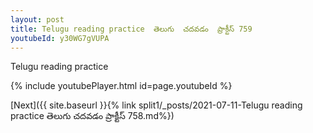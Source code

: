 ```yaml
---
layout: post
title: Telugu reading practice  తెలుగు  చదవడం  ప్రాక్టీస్ 759
youtubeId: y30WG7gVUPA
---
```

 
 
Telugu reading practice
 
 
 
 
 


{% include youtubePlayer.html id=page.youtubeId %}
 
[Next]({{ site.baseurl }}{% link  split1/_posts/2021-07-11-Telugu reading practice  తెలుగు  చదవడం  ప్రాక్టీస్ 758.md%})
 
